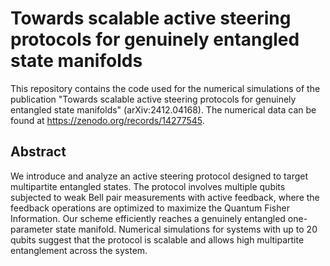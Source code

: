 # Towards scalable active steering protocols for genuinely entangled state manifolds

This repository contains the code used for the numerical simulations of the publication "Towards scalable active steering protocols for genuinely entangled state manifolds" (arXiv:2412.04168).
The numerical data can be found at https://zenodo.org/records/14277545.

## Abstract
We introduce and analyze an active steering protocol designed to target multipartite entangled states. The protocol involves multiple qubits subjected to weak Bell pair measurements with active feedback, where the feedback operations are optimized to maximize the Quantum Fisher Information. Our scheme efficiently reaches a genuinely entangled one-parameter state manifold. Numerical simulations for systems with up to 20 qubits suggest that the protocol is scalable and allows high multipartite entanglement across the system.